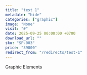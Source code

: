```yaml
---
title: "test 1"
metadate: "hide"
categories: ["graphic"]
image: "None"
visit: "#"
date: 2025-09-25 00:00:00 +0700
download_url: ""
sku: "SP-003"
price: "39000"
redirect_from: "/redirects/test-1"
---
```

Graphic Elements
